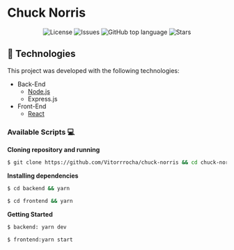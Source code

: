# Chuck Norris

<p align="center">
  <a href="LICENSE" style="text-decoration: none">
    <img alt="License" src="https://img.shields.io/github/license/Vitorrrocha/chuck-norris?color=34CB79" />
  </a>

  <a href="https://github.com/Vitorrrocha/netflix-clone/issues" style="text-decoration: none">
    <img alt="Issues" src="https://img.shields.io/github/issues/Vitorrrocha/chuck-norris?color=34CB79" />
  </a>

  <a href="#" style="text-decoration: none">
    <img alt="GitHub top language" src="https://img.shields.io/github/languages/top/Vitorrrocha/chuck-norris?color=34CB79" />
  </a>
  
  <a href="https://github.com/Vitorrrocha/chuck-norris/stargazers" style="text-decoration: none">
    <img alt="Stars" src="https://img.shields.io/github/stars/Vitorrrocha/chuck-norris?style=social" />
  </a>
</p>



## :rocket: Technologies

This project was developed with the following technologies:

- Back-End
  - [Node.js](https://nodejs.org/en/)
  - Express.js
- Front-End
  - [React](https://reactjs.org)

### Available Scripts 💻

**Cloning repository and running**

```bash
$ git clone https://github.com/Vitorrrocha/chuck-norris && cd chuck-norris
```

**Installing dependencies**

```bash
$ cd backend && yarn

$ cd frontend && yarn
```

**Getting Started**

```bash
$ backend: yarn dev

$ frontend:yarn start
```

